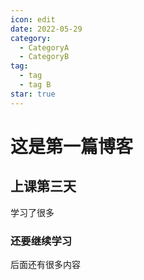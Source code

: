 ```yaml
---
icon: edit
date: 2022-05-29
category:
  - CategoryA
  - CategoryB
tag:
  - tag 
  - tag B
star: true
---
```


# 这是第一篇博客

## 上课第三天

学习了很多

### 还要继续学习

后面还有很多内容
